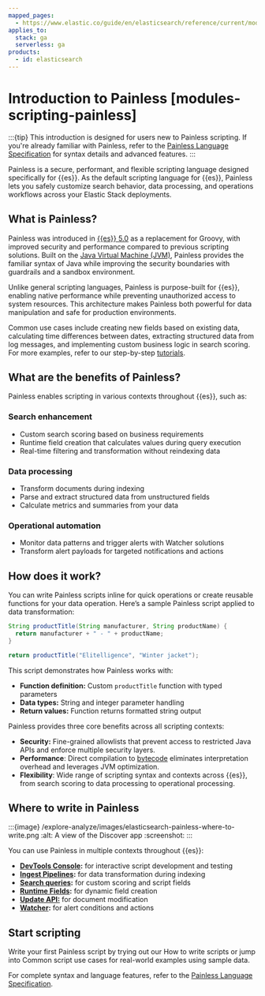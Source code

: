 ```yaml
---
mapped_pages:
  - https://www.elastic.co/guide/en/elasticsearch/reference/current/modules-scripting-painless.html
applies_to:
  stack: ga
  serverless: ga
products:
  - id: elasticsearch
---
```


# Introduction to Painless [modules-scripting-painless]

:::{tip}
This introduction is designed for users new to Painless scripting. If you're already familiar with Painless, refer to the [Painless Language Specification](elasticsearch://reference/scripting-languages/painless/painless-language-specification.md) for syntax details and advanced features.
:::

Painless is a secure, performant, and flexible scripting language designed specifically for {{es}}. As the default scripting language for {{es}}, Painless lets you safely customize search behavior, data processing, and operations workflows across your Elastic Stack deployments.

## What is Painless?

Painless was introduced in [{{es}} 5.0](https://www.elastic.co/blog/painless-a-new-scripting-language) as a replacement for Groovy, with improved security and performance compared to previous scripting solutions. Built on the [Java Virtual Machine (JVM)](https://docs.oracle.com/en/java/javase/24/vm/java-virtual-machine-technology-overview.html), Painless provides the familiar syntax of Java while improving the security boundaries with guardrails and a sandbox environment.

Unlike general scripting languages, Painless is purpose-built for {{es}}, enabling native performance while preventing unauthorized access to system resources. This architecture makes Painless both powerful for data manipulation and safe for production environments.

Common use cases include creating new fields based on existing data, calculating time differences between dates, extracting structured data from log messages, and implementing custom business logic in search scoring. For more examples, refer to our step-by-step [tutorials](/explore-analyze/scripting/common-script-uses.md). 

## What are the benefits of Painless?

Painless enables scripting in various contexts throughout {{es}}, such as:

### Search enhancement

* Custom search scoring based on business requirements  
* Runtime field creation that calculates values during query execution  
* Real-time filtering and transformation without reindexing data

### Data processing

* Transform documents during indexing  
* Parse and extract structured data from unstructured fields  
* Calculate metrics and summaries from your data

### Operational automation

* Monitor data patterns and trigger alerts with Watcher solutions  
* Transform alert payloads for targeted notifications and actions

## How does it work?

You can write Painless scripts inline for quick operations or create reusable functions for your data operation. Here’s a sample Painless script applied to data transformation:

```java
String productTitle(String manufacturer, String productName) {
  return manufacturer + " - " + productName;
}

return productTitle("Elitelligence", "Winter jacket");
```

This script demonstrates how Painless works with:

* **Function definition:** Custom `productTitle` function with typed parameters  
* **Data types:** String and integer parameter handling  
* **Return values:** Function returns formatted string output

Painless provides three core benefits across all scripting contexts:

* **Security:** Fine-grained allowlists that prevent access to restricted Java APIs and enforce multiple security layers.  
* **Performance**: Direct compilation to [bytecode](https://docs.oracle.com/javase/specs/jvms/se7/html/jvms-6.html) eliminates interpretation overhead and leverages JVM optimization.  
* **Flexibility**: Wide range of scripting syntax and contexts across {{es}}, from search scoring to data processing to operational processing.

## Where to write in Painless

:::{image} /explore-analyze/images/elasticsearch-painless-where-to-write.png
:alt: A view of the Discover app
:screenshot:
:::

You can use Painless in multiple contexts throughout {{es}}:

* [**DevTools Console**](/explore-analyze/query-filter/tools/console.md)**:** for interactive script development and testing  
* [**Ingest Pipelines**](/manage-data/ingest/transform-enrich/ingest-pipelines.md)**:** for data transformation during indexing  
* [**Search queries**](/solutions/search.md)**:** for custom scoring and script fields  
* [**Runtime Fields**](/manage-data/data-store/mapping/runtime-fields)**:** for dynamic field creation  
* [**Update API:**](https://www.elastic.co/docs/api/doc/elasticsearch/operation/operation-update) for document modification  
* [**Watcher**](/explore-analyze/alerts-cases/watcher.md)**:** for alert conditions and actions

## Start scripting

Write your first Painless script by trying out our How to write scripts or jump into Common script use cases for real-world examples using sample data.

For complete syntax and language features, refer to the [Painless Language Specification](elasticsearch://reference/scripting-languages/painless/painless-language-specification.md).


<!--

# Painless scripting language [modules-scripting-painless]

*Painless* is a performant, secure scripting language designed specifically for {{es}}. You can use Painless to safely write inline and stored scripts anywhere scripts are supported in {{es}}.

$$$painless-features$$$
Painless provides numerous capabilities that center around the following core principles:

* **Safety**: Ensuring the security of your cluster is of utmost importance. To that end, Painless uses a fine-grained allowlist with a granularity down to the members of a class. Anything that is not part of the allowlist results in a compilation error. See the [Painless API Reference](https://www.elastic.co/guide/en/elasticsearch/painless/current/painless-api-reference.html) for a complete list of available classes, methods, and fields per script context.
* **Performance**: Painless compiles directly into JVM bytecode to take advantage of all possible optimizations that the JVM provides. Also, Painless typically avoids features that require additional slower checks at runtime.
* **Simplicity**: Painless implements a syntax with a natural familiarity to anyone with some basic coding experience. Painless uses a subset of Java syntax with some additional improvements to enhance readability and remove boilerplate.


## Start scripting [_start_scripting]

Ready to start scripting with Painless? Learn how to [write your first script](modules-scripting-using.md).

If you’re already familiar with Painless, see the [Painless Language Specification](elasticsearch://reference/scripting-languages/painless/painless-language-specification.md) for a detailed description of the Painless syntax and language features.

-->